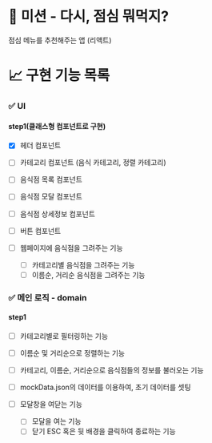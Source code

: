 # 🚀 미션 - 다시, 점심 뭐먹지?

점심 메뉴를 추천해주는 앱 (리액트)

# 📈 구현 기능 목록

### ✅ UI

#### step1(클래스형 컴포넌트로 구현)

- [x] 헤더 컴포넌트
- [ ] 카테고리 컴포넌트 (음식 카테고리, 정렬 카테고리)
- [ ] 음식점 목록 컴포넌트
- [ ] 음식점 모달 컴포넌트
- [ ] 음식점 상세정보 컴포넌트
- [ ] 버튼 컴포넌트

- [ ] 웹페이지에 음식점을 그려주는 기능
  - [ ] 카테고리별 음식점을 그려주는 기능
  - [ ] 이름순, 거리순 음식점을 그려주는 기능

### ✅ 메인 로직 - domain

#### step1

- [ ] 카테고리별로 필터링하는 기능
- [ ] 이름순 및 거리순으로 정렬하는 기능
- [ ] 카테고리, 이름순, 거리순으로 음식점들의 정보를 불러오는 기능
- [ ] mockData.json의 데이터를 이용하여, 초기 데이터를 셋팅

- [ ] 모달창을 여닫는 기능
  - [ ] 모달을 여는 기능
  - [ ] 닫기 ESC 혹은 뒷 배경을 클릭하여 종료하는 기능
